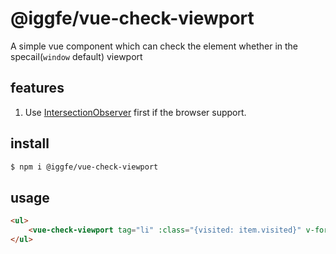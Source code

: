 # @iggfe/vue-check-viewport
A simple vue component which can check the element whether in the specail(`window` default) viewport

## features
1. Use [IntersectionObserver](https://developer.mozilla.org/en-US/docs/Web/API/IntersectionObserver) first if the browser support.

## install
```bash
$ npm i @iggfe/vue-check-viewport
```
    
## usage

```html
<ul>
    <vue-check-viewport tag="li" :class="{visited: item.visited}" v-for="(item, index) in list" @on-visible="onVisible(index)" @on-un-visible="onUnVisible(index)">{{ item.val }}</vue-check-viewport>
</ul>
```

